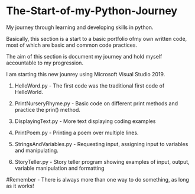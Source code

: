 # The-Start-of-my-Python-Journey
My journey through learning and developing skills in python.

Basically, this section is a start to a basic portfolio ofmy own written code, most of which are basic and common code practices.

The aim of this section is document my journey and hold myself accountable to my progression.

I am starting this new jounrey using Microsoft Visual Studio 2019.

1. HelloWord.py - The first code was the traditional first code of HelloWorld.

2. PrintNurseryRhyme.py - Basic code on different print methods and practice the prin() method.

3. DisplayingText.py - More text displaying coding examples

4. PrintPoem.py - Printing a poem over multiple lines.

5. StringsAndVariables.py - Requesting input, assigning input to variables and manipulating.

6. StoryTeller.py - Story teller program showing examples of input, output, variable manipulation and formatting

#Remember - There is always more than one way to do something, as long as it works!
